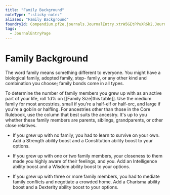 ```yaml
---
title: "Family Background"
noteType: ":sticky-note:"
aliases: "Family Background"
foundryId: Compendium.pf2e.journals.JournalEntry.xtrW5GEtPPuXR6k2.JournalEntryPage.c8psqIuH4YFi6msK
tags:
  - JournalEntryPage
---
```


# Family Background
The word family means something different to everyone. You might have a biological family, adopted family, step- family, or any other kind and combination you choose; family bonds come in all types.

To determine the number of family members you grew up with as an active part of your life, roll 1d% on [[Family Size|this table]]. Use the medium family for most ancestries, small if you're a half-elf or half-orc, and large if you're a goblin or halfling. For ancestries other than those in the Core Rulebook, use the column that best suits the ancestry. It's up to you whether these family members are parents, siblings, grandparents, or other close relatives.

*   If you grew up with no family, you had to learn to survive on your own. Add a Strength ability boost and a Constitution ability boost to your options.
    
*   If you grew up with one or two family members, your closeness to them made you highly aware of their feelings, and you. Add an Intelligence ability boost and a Wisdom ability boost to your options.
    
*   If you grew up with three or more family members, you had to mediate family conflicts and negotiate a crowded home. Add a Charisma ability boost and a Dexterity ability boost to your options.